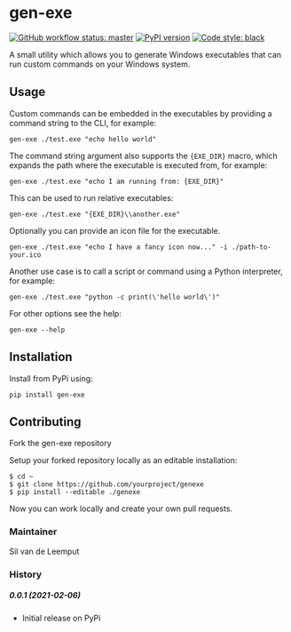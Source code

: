 # gen-exe

[![GitHub workflow status: master](https://github.com/silvandeleemput/gen-exe/workflows/test-and-deploy/badge.svg?branch=master)](https://github.com/silvandeleemput/gen-exe/workflows)
[![PyPI version](https://badge.fury.io/py/gen-exe.svg)](https://badge.fury.io/py/gen-exe) 
[![Code style: black](https://img.shields.io/badge/code%20style-black-000000.svg)](https://github.com/psf/black)


A small utility which allows you to generate Windows executables that can run custom commands on your Windows system.

## Usage

Custom commands can be embedded in the executables by providing a command string to the CLI, for example:

`gen-exe ./test.exe "echo hello world"`

The command string argument also supports the `{EXE_DIR}` macro, which expands the path where the
executable is executed from, for example:

`gen-exe ./test.exe "echo I am running from: {EXE_DIR}"`

This can be used to run relative executables:

`gen-exe ./test.exe "{EXE_DIR}\\another.exe"`

Optionally you can provide an icon file for the executable.

`gen-exe ./test.exe "echo I have a fancy icon now..." -i ./path-to-your.ico`

Another use case is to call a script or command using a Python interpreter, for example:

`gen-exe ./test.exe "python -c print(\'hello world\')"`

For other options see the help:

`gen-exe --help`

## Installation

Install from PyPi using:

`pip install gen-exe`

## Contributing

Fork the gen-exe repository

Setup your forked repository locally as an editable installation:

```
$ cd ~
$ git clone https://github.com/yourproject/genexe
$ pip install --editable ./genexe
```

Now you can work locally and create your own pull requests.

### Maintainer

Sil van de Leemput

### History

##### 0.0.1 (2021-02-06)

* Initial release on PyPi
